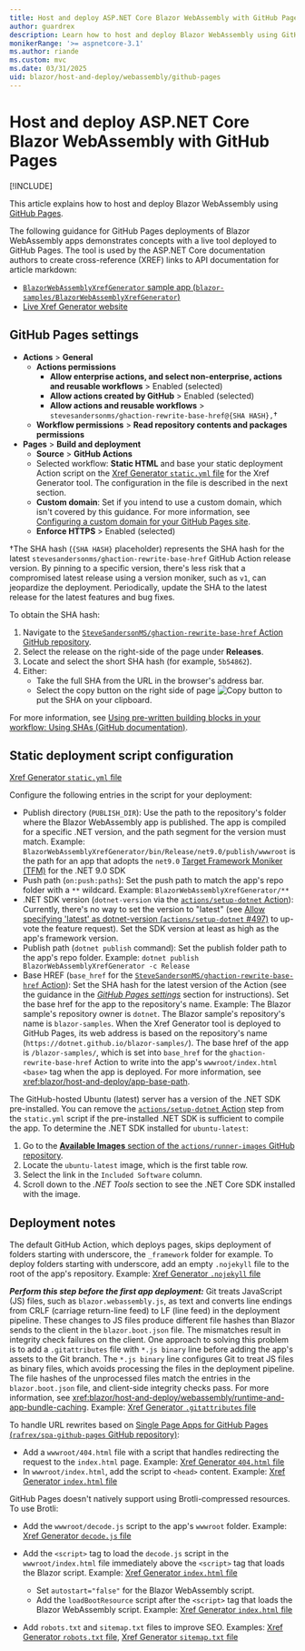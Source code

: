 ```yaml
---
title: Host and deploy ASP.NET Core Blazor WebAssembly with GitHub Pages
author: guardrex
description: Learn how to host and deploy Blazor WebAssembly using GitHub Pages.
monikerRange: '>= aspnetcore-3.1'
ms.author: riande
ms.custom: mvc
ms.date: 03/31/2025
uid: blazor/host-and-deploy/webassembly/github-pages
---
```

# Host and deploy ASP.NET Core Blazor WebAssembly with GitHub Pages

[!INCLUDE[](~/includes/not-latest-version.md)]

This article explains how to host and deploy Blazor WebAssembly using [GitHub Pages](https://pages.github.com/).

The following guidance for GitHub Pages deployments of Blazor WebAssembly apps demonstrates concepts with a live tool deployed to GitHub Pages. The tool is used by the ASP.NET Core documentation authors to create cross-reference (XREF) links to API documentation for article markdown:

* [`BlazorWebAssemblyXrefGenerator` sample app (`blazor-samples/BlazorWebAssemblyXrefGenerator`)](https://github.com/dotnet/blazor-samples/tree/main/BlazorWebAssemblyXrefGenerator)
* [Live Xref Generator website](https://dotnet.github.io/blazor-samples/)

## GitHub Pages settings

* **Actions** > **General**
  * **Actions permissions**
    * **Allow enterprise actions, and select non-enterprise, actions and reusable workflows** > Enabled (selected)
    * **Allow actions created by GitHub** > Enabled (selected)
    * **Allow actions and reusable workflows** > `stevesandersonms/ghaction-rewrite-base-href@{SHA HASH},`&dagger;
  * **Workflow permissions** > **Read repository contents and packages permissions**
* **Pages** > **Build and deployment**
  * **Source** > **GitHub Actions**
  * Selected workflow: **Static HTML** and base your static deployment Action script on the [Xref Generator `static.yml` file](https://github.com/dotnet/blazor-samples/blob/main/.github/workflows/static.yml) for the Xref Generator tool. The configuration in the file is described in the next section.
  * **Custom domain**: Set if you intend to use a custom domain, which isn't covered by this guidance. For more information, see [Configuring a custom domain for your GitHub Pages site](https://docs.github.com/pages/configuring-a-custom-domain-for-your-github-pages-site).
  * **Enforce HTTPS** > Enabled (selected)
 
&dagger;The SHA hash (`{SHA HASH}` placeholder) represents the SHA hash for the latest `stevesandersonms/ghaction-rewrite-base-href` GitHub Action release version. By pinning to a specific version, there's less risk that a compromised latest release using a version moniker, such as `v1`, can jeopardize the deployment. Periodically, update the SHA to the latest release for the latest features and bug fixes.

To obtain the SHA hash:

1. Navigate to the [`SteveSandersonMS/ghaction-rewrite-base-href` Action GitHub repository](https://github.com/SteveSandersonMS/ghaction-rewrite-base-href).
1. Select the release on the right-side of the page under **Releases**.
1. Locate and select the short SHA hash (for example, `5b54862`).
1. Either:
   * Take the full SHA from the URL in the browser's address bar.
   * Select the copy button on the right side of page ![Copy button](~/blazor/host-and-deploy/index/copy-button.svg) to put the SHA on your clipboard.

For more information, see [Using pre-written building blocks in your workflow: Using SHAs (GitHub documentation)](https://docs.github.com/actions/writing-workflows/choosing-what-your-workflow-does/using-pre-written-building-blocks-in-your-workflow#using-shas).

## Static deployment script configuration

[Xref Generator `static.yml` file](https://github.com/dotnet/blazor-samples/blob/main/.github/workflows/static.yml)

Configure the following entries in the script for your deployment:

* Publish directory (`PUBLISH_DIR`): Use the path to the repository's folder where the Blazor WebAssembly app is published. The app is compiled for a specific .NET version, and the path segment for the version must match. Example: `BlazorWebAssemblyXrefGenerator/bin/Release/net9.0/publish/wwwroot` is the path for an app that adopts the `net9.0` [Target Framework Moniker (TFM)](/dotnet/standard/frameworks) for the .NET 9.0 SDK
* Push path (`on:push:paths`): Set the push path to match the app's repo folder with a `**` wildcard. Example: `BlazorWebAssemblyXrefGenerator/**`
* .NET SDK version (`dotnet-version` via the [`actions/setup-dotnet` Action](https://github.com/actions/setup-dotnet)): Currently, there's no way to set the version to "latest" (see [Allow specifying 'latest' as dotnet-version (`actions/setup-dotnet` #497)](https://github.com/actions/setup-dotnet/issues/497) to up-vote the feature request). Set the SDK version at least as high as the app's framework version.
* Publish path (`dotnet publish` command): Set the publish folder path to the app's repo folder. Example: `dotnet publish BlazorWebAssemblyXrefGenerator -c Release`
* Base HREF (`base_href` for the [`SteveSandersonMS/ghaction-rewrite-base-href` Action](https://github.com/SteveSandersonMS/ghaction-rewrite-base-href)): Set the SHA hash for the latest version of the Action (see the guidance in the [*GitHub Pages settings*](#github-pages-settings) section for instructions). Set the base href for the app to the repository's name. Example: The Blazor sample's repository owner is `dotnet`. The Blazor sample's repository's name is `blazor-samples`. When the Xref Generator tool is deployed to GitHub Pages, its web address is based on the repository's name (`https://dotnet.github.io/blazor-samples/`). The base href of the app is `/blazor-samples/`, which is set into `base_href` for the `ghaction-rewrite-base-href` Action to write into the app's `wwwroot/index.html` `<base>` tag when the app is deployed. For more information, see <xref:blazor/host-and-deploy/app-base-path>.

The GitHub-hosted Ubuntu (latest) server has a version of the .NET SDK pre-installed. You can remove the [`actions/setup-dotnet` Action](https://github.com/actions/setup-dotnet) step from the `static.yml` script if the pre-installed .NET SDK is sufficient to compile the app. To determine the .NET SDK installed for `ubuntu-latest`:

1. Go to the [**Available Images** section of the `actions/runner-images` GitHub repository](https://github.com/actions/runner-images?tab=readme-ov-file#available-images).
1. Locate the `ubuntu-latest` image, which is the first table row.
1. Select the link in the `Included Software` column.
1. Scroll down to the *.NET Tools* section to see the .NET Core SDK installed with the image.

## Deployment notes

The default GitHub Action, which deploys pages, skips deployment of folders starting with underscore, the `_framework` folder for example. To deploy folders starting with underscore, add an empty `.nojekyll` file to the root of the app's repository. Example: [Xref Generator `.nojekyll` file](https://github.com/dotnet/blazor-samples/blob/main/BlazorWebAssemblyXrefGenerator/.nojekyll)

***Perform this step before the first app deployment:*** Git treats JavaScript (JS) files, such as `blazor.webassembly.js`, as text and converts line endings from CRLF (carriage return-line feed) to LF (line feed) in the deployment pipeline. These changes to JS files produce different file hashes than Blazor sends to the client in the `blazor.boot.json` file. The mismatches result in integrity check failures on the client. One approach to solving this problem is to add a `.gitattributes` file with `*.js binary` line before adding the app's assets to the Git branch. The `*.js binary` line configures Git to treat JS files as binary files, which avoids processing the files in the deployment pipeline. The file hashes of the unprocessed files match the entries in the `blazor.boot.json` file, and client-side integrity checks pass. For more information, see <xref:blazor/host-and-deploy/webassembly/runtime-and-app-bundle-caching>. Example: [Xref Generator `.gitattributes` file](https://github.com/dotnet/blazor-samples/blob/main/BlazorWebAssemblyXrefGenerator/.gitattributes)

To handle URL rewrites based on [Single Page Apps for GitHub Pages (`rafrex/spa-github-pages` GitHub repository)](https://github.com/rafrex/spa-github-pages):

* Add a `wwwroot/404.html` file with a script that handles redirecting the request to the `index.html` page. Example: [Xref Generator `404.html` file](https://github.com/dotnet/blazor-samples/blob/main/BlazorWebAssemblyXrefGenerator/wwwroot/404.html)
* In `wwwroot/index.html`, add the script to `<head>` content. Example: [Xref Generator `index.html` file](https://github.com/dotnet/blazor-samples/blob/main/BlazorWebAssemblyXrefGenerator/wwwroot/index.html)

GitHub Pages doesn't natively support using Brotli-compressed resources. To use Brotli:

* Add the `wwwroot/decode.js` script to the app's `wwwroot` folder. Example: [Xref Generator `decode.js` file](https://github.com/dotnet/blazor-samples/blob/main/BlazorWebAssemblyXrefGenerator/wwwroot/decode.js)
* Add the `<script>` tag to load the `decode.js` script in the `wwwroot/index.html` file immediately above the `<script>` tag that loads the Blazor script. Example: [Xref Generator `index.html` file](https://github.com/dotnet/blazor-samples/blob/main/BlazorWebAssemblyXrefGenerator/wwwroot/index.html)
  * Set `autostart="false"` for the Blazor WebAssembly script.
  * Add the `loadBootResource` script after the `<script>` tag that loads the Blazor WebAssembly script. Example: [Xref Generator `index.html` file](https://github.com/dotnet/blazor-samples/blob/main/BlazorWebAssemblyXrefGenerator/wwwroot/index.html)

* Add `robots.txt` and `sitemap.txt` files to improve SEO. Examples: [Xref Generator `robots.txt` file](https://github.com/dotnet/blazor-samples/tree/main/BlazorWebAssemblyXrefGenerator/wwwroot/robots.txt), [Xref Generator `sitemap.txt` file](https://github.com/dotnet/blazor-samples/tree/main/BlazorWebAssemblyXrefGenerator/wwwroot/sitemap.txt)
